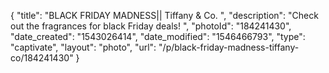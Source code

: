 {
    "title": "BLACK FRIDAY MADNESS|| Tiffany & Co. ",
    "description": "Check out the fragrances for black Friday deals! ",
    "photoId": "184241430",
    "date_created": "1543026414",
    "date_modified": "1546466793",
    "type": "captivate",
    "layout": "photo",
    "url": "\/p\/black-friday-madness-tiffany-co\/184241430"
}